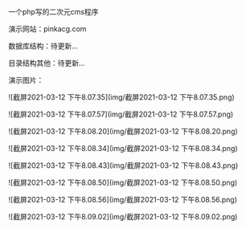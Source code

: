 一个php写的二次元cms程序 

演示网站：pinkacg.com 

数据库结构：待更新... 

目录结构其他：待更新...

演示图片：

![截屏2021-03-12 下午8.07.35](img/截屏2021-03-12 下午8.07.35.png)

![截屏2021-03-12 下午8.07.57](img/截屏2021-03-12 下午8.07.57.png)

![截屏2021-03-12 下午8.08.20](img/截屏2021-03-12 下午8.08.20.png)

![截屏2021-03-12 下午8.08.34](img/截屏2021-03-12 下午8.08.34.png)

![截屏2021-03-12 下午8.08.43](img/截屏2021-03-12 下午8.08.43.png)

![截屏2021-03-12 下午8.08.50](img/截屏2021-03-12 下午8.08.50.png)

![截屏2021-03-12 下午8.08.56](img/截屏2021-03-12 下午8.08.56.png)

![截屏2021-03-12 下午8.09.02](img/截屏2021-03-12 下午8.09.02.png)

